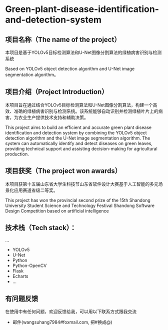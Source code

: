 # Green-plant-disease-identification-and-detection-system
## 项目名称（The name of the project）
本项目是基于YOLOv5目标检测算法和U-Net图像分割算法的绿植病害识别与检测系统

Based on YOLOv5 object detection algorithm and U-Net image segmentation algorithm。
## 项目介绍（Project Introduction）
本项目旨在通过结合YOLOv5目标检测算法和U-Net图像分割算法，构建一个高效、准确的绿植病害识别与检测系统。该系统能够自动识别并检测绿植叶片上的病害，为农业生产提供技术支持和辅助决策。

This project aims to build an efficient and accurate green plant disease identification and detection system by combining the YOLOv5 object detection algorithm and the U-Net image segmentation algorithm. The system can automatically identify and detect diseases on green leaves, providing technical support and assisting decision-making for agricultural production.

## 项目获奖（The project won awards）
本项目获第十五届山东省大学生科技节山东省软件设计大赛基于人工智能的多元场景化应用赛道省级二等奖。

This project has won the provincial second prize of the 15th Shandong University Student Science and Technology Festival Shandong Software Design Competition based on artificial intelligence

## 技术栈（Tech stack）：
...
* YOLOv5
* U-Net
* Python
* Python-OpenCV
* Flask
* Echarts
* ...

## 有问题反馈
在使用中有任何问题，欢迎反馈给我，可以用以下联系方式跟我交流
* 邮件(wangsuhang7984#foxmail.com, 把#换成@)

